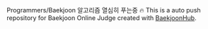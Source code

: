Programmers/Baekjoon
알고리즘 열심히 푸는중 🔥
This is a auto push repository for Baekjoon Online Judge created with [BaekjoonHub](https://github.com/BaekjoonHub/BaekjoonHub).
